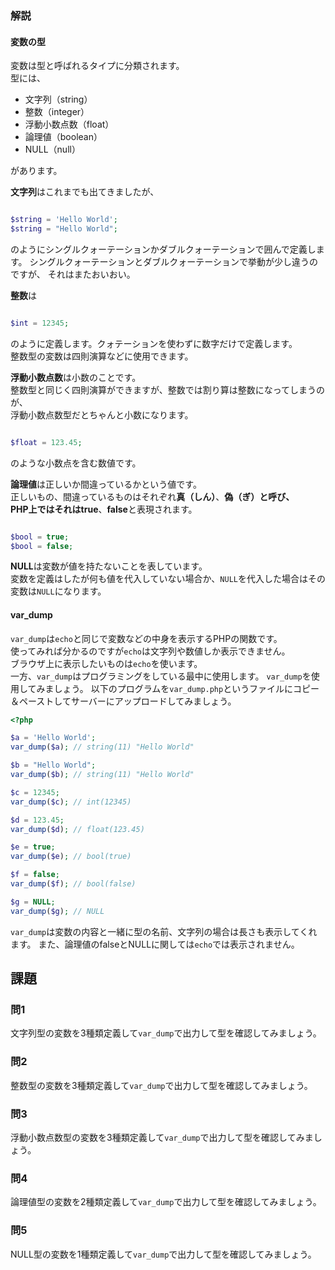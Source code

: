 ### 解説
#### 変数の型
変数は型と呼ばれるタイプに分類されます。  
型には、

* 文字列（string）
* 整数（integer）
* 浮動小数点数（float）
* 論理値（boolean）
* NULL（null）

があります。

**文字列**はこれまでも出てきましたが、

```php

$string = 'Hello World';
$string = "Hello World";

```

のようにシングルクォーテーションかダブルクォーテーションで囲んで定義します。
シングルクォーテーションとダブルクォーテーションで挙動が少し違うのですが、
それはまたおいおい。

**整数**は

```php

$int = 12345;

```

のように定義します。クォテーションを使わずに数字だけで定義します。  
整数型の変数は四則演算などに使用できます。

**浮動小数点数**は小数のことです。  
整数型と同じく四則演算ができますが、整数では割り算は整数になってしまうのが、  
浮動小数点数型だとちゃんと小数になります。

```php

$float = 123.45;

```

のような小数点を含む数値です。

**論理値**は正しいか間違っているかという値です。  
正しいもの、間違っているものはそれぞれ**真（しん）**、**偽（ぎ）**と呼び、  
PHP上ではそれは**true**、**false**と表現されます。

```php

$bool = true;
$bool = false;

```

**NULL**は変数が値を持たないことを表しています。  
変数を定義はしたが何も値を代入していない場合か、`NULL`を代入した場合はその変数は`NULL`になります。

#### var_dump
`var_dump`は`echo`と同じで変数などの中身を表示するPHPの関数です。  
使ってみれば分かるのですが`echo`は文字列や数値しか表示できません。  
ブラウザ上に表示したいものは`echo`を使います。  
一方、`var_dump`はプログラミングをしている最中に使用します。
`var_dump`を使用してみましょう。
以下のプログラムを`var_dump.php`というファイルにコピー＆ペーストしてサーバーにアップロードしてみましょう。


```php
<?php

$a = 'Hello World';
var_dump($a); // string(11) "Hello World"

$b = "Hello World";
var_dump($b); // string(11) "Hello World"

$c = 12345;
var_dump($c); // int(12345)

$d = 123.45;
var_dump($d); // float(123.45)

$e = true;
var_dump($e); // bool(true)

$f = false;
var_dump($f); // bool(false)

$g = NULL;
var_dump($g); // NULL

```

`var_dump`は変数の内容と一緒に型の名前、文字列の場合は長さも表示してくれます。
また、論理値のfalseとNULLに関しては`echo`では表示されません。


## 課題
### 問1
文字列型の変数を3種類定義して`var_dump`で出力して型を確認してみましょう。

### 問2
整数型の変数を3種類定義して`var_dump`で出力して型を確認してみましょう。

### 問3
浮動小数点数型の変数を3種類定義して`var_dump`で出力して型を確認してみましょう。

### 問4
論理値型の変数を2種類定義して`var_dump`で出力して型を確認してみましょう。

### 問5
NULL型の変数を1種類定義して`var_dump`で出力して型を確認してみましょう。
